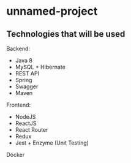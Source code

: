 # unnamed-project

## Technologies that will be used

Backend:
- Java 8
- MySQL + Hibernate
- REST API
- Spring
- Swagger
- Maven

Frontend:
- NodeJS
- ReactJS
- React Router
- Redux
- Jest + Enzyme (Unit Testing)

Docker
